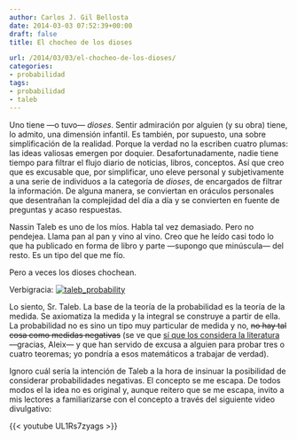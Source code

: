 ```yaml
---
author: Carlos J. Gil Bellosta
date: 2014-03-03 07:52:39+00:00
draft: false
title: El chocheo de los dioses

url: /2014/03/03/el-chocheo-de-los-dioses/
categories:
- probabilidad
tags:
- probabilidad
- taleb
---
```


Uno tiene —o tuvo— _dioses_. Sentir admiración por alguien (y su obra) tiene, lo admito, una dimensión infantil. Es también, por supuesto, una sobre simplificación de la realidad. Porque la verdad no la escriben cuatro plumas: las ideas valiosas emergen por doquier. Desafortunadamente, nadie tiene tiempo para filtrar el flujo diario de noticias, libros, conceptos. Así que creo que es excusable que, por simplificar, uno eleve personal y subjetivamente a una serie de individuos a la categoría de _dioses_, de encargados de filtrar la información. De alguna manera, se conviertan en oráculos personales que desentrañan la complejidad del día a día y se convierten en fuente de preguntas y acaso respuestas.

Nassin Taleb es uno de los míos. Habla tal vez demasiado. Pero no pendejea. Llama pan al pan y vino al vino. Creo que he leído casi todo lo que ha publicado en forma de libro y parte —supongo que minúscula— del resto. Es un tipo del que me fío.

Pero a veces los dioses chochean.

Verbigracia:
[![taleb_probability](/wp-uploads/2014/03/taleb_probability.png#center)
](/wp-uploads/2014/03/taleb_probability.png#center)

Lo siento, Sr. Taleb. La base de la teoría de la probabilidad es la teoría de la medida. Se axiomatiza la medida y la integral se construye a partir de ella. La probabilidad no es sino un tipo muy particular de medida y no, <del>no hay tal cosa como medidas negativas</del> (se ve que [sí que los considera la literatura](http://en.wikipedia.org/wiki/Signed_measure) —gracias, Aleix— y que han servido de excusa a alguien para probar tres o cuatro teoremas; yo pondría a esos matemáticos a trabajar de verdad).

Ignoro cuál sería la intención de Taleb a la hora de insinuar la posibilidad de considerar probabilidades negativas. El concepto se me escapa. De todos modos el la idea no es original y, aunque reitero que se me escapa, invito a mis lectores a familiarizarse con el concepto a través del siguiente video divulgativo:

{{< youtube UL1Rs7zyags >}}